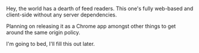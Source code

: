 Hey, the world has a dearth of feed readers. This one's fully web-based and client-side without any server dependencies.

Planning on releasing it as a Chrome app amongst other things to get around the same origin policy.

I'm going to bed, I'll fill this out later.
